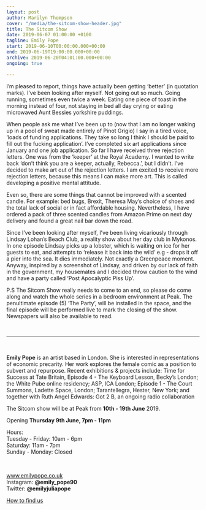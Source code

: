```yaml
---
layout: post
author: Marilyn Thompson
cover: "/media/the-sitcom-show-header.jpg"
title: The Sitcom Show
date: 2019-06-07 01:00:00 +0100
tagline: Emily Pope
start: 2019-06-10T00:00:00.000+00:00
end: 2019-06-19T19:00:00.000+00:00
archive: 2019-06-20T04:01:00.000+00:00
ongoing: true

---
```

<p>I’m pleased to report, things have actually been getting ‘better’ (in quotation marks). I’ve been looking after myself. Not going out so much. Going running, sometimes even twice a week. Eating one piece of toast in the morning instead of four, not staying in bed all day crying or eating microwaved Aunt Bessies yorkshire puddings. </p>

<p>When people ask me what I’ve been up to (now that I am no longer waking up in a pool of sweat made entirely of Pinot Grigio) I say in a tired voice, ‘loads of funding applications. They take so long I think I should be paid to fill out the fucking application’. I’ve completed six art applications since January and one job application. So far I have received three rejection letters.  One was from the ‘keeper’ at the Royal Academy. I wanted to write back ‘don’t think you are a keeper, actually, Rebecca.’, but I didn’t. I’ve decided to make art out of the rejection letters. I am excited to receive more rejection letters, because this means I can make more art. This is called developing a positive mental attitude. </p>

<p>Even so, there are some things that cannot be improved with a scented candle. For example: bed bugs, Brexit, Theresa May’s choice of shoes and the total lack of social or in fact affordable housing. Nevertheless, I have ordered a pack of three scented candles from Amazon Prime on next day delivery and found a great nail bar down the road. </p>

<p>Since I’ve been looking after myself, I’ve been living vicariously through Lindsay Lohan’s Beach Club, a reality show about her day club in Mykonos. In one episode Lindsay picks up a lobster, which is waiting on ice for her guests to eat, and attempts to ‘release it back into the wild’ e.g - drops it off a pier into the sea. It dies immediately. Not exactly a Greenpeace moment.  Anyway, inspired by a screenshot of Lindsay, and driven by our lack of faith in the government, my housemates and I decided throw caution to the wind and have a party called ‘Post Apocalyptic Piss Up’. </p>

<p>P.S The Sitcom Show really needs to come to an end, so please do come along and watch the whole series in a bedroom environment at Peak. The penultimate episode (5) ‘The Party’, will be installed in the space, and the final episode will be performed live to mark the closing of the show. Newspapers will also be available to read. </p>

<br />
<hr />
<br />

<p><b>Emily Pope</b> is an artist based in London. She is interested in representations of economic precarity.  Her work explores the female comic as a position to subvert and repurpose. Recent exhibitions & projects include: Time for Success at Tate Britain, Episode 4 - The Keyboard Lesson, Becky’s London; the White Pube online residency; ASP, ICA London; Episode 1 - The Court Summons, Ladette Space, London; Tarantellegra, Hester, New York; and together with Ruth Angel Edwards: Got 2 B, an ongoing radio collaboration</p>

<p>The Sitcom show will be at Peak from <b>10th - 19th June</b> 2019.<br />
  
 Opening <b>Thursday 9th June, 7pm - 11pm</b></p>
 
 <p>Hours:<br />
 Tuesday - Friday: 10am - 6pm<br />
 Saturday: 11am - 7pm<br />
 Sunday - Monday: Closed</p>
 <br />

<p><a href="http://www.emilypope.co.uk">www.emilypope.co.uk</a><br />
Instagram: <b>@emily_pope90</b><br />
Twitter: <b>@emilyjuliapope</b><br /></p>

<p><a href="http://www.peak-art.org/contact">How to find us</a></p>